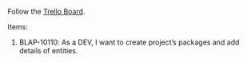 Follow the [Trello Board](https://trello.com/b/iAlaRmK6/blog-application).

Items: 
1) BLAP-10110: As a DEV, I want to create project’s packages and add details of entities.
